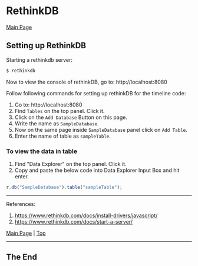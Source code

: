 <a id="top"></a>

# RethinkDB

[Main Page](README.md)

## Setting up RethinkDB

Starting a rethinkdb server:

```sh
$ rethinkdb
```

Now to view the console of rethinkDB, go to: http://localhost:8080

Follow following commands for setting up rethinkDB for the timeline code:

1. Go to: http://localhost:8080
2. Find `Tables` on the top panel. Click it.
3. Click on the `Add Database` Button on this page.
4. Write the name as `SampleDatabase`.
5. Now on the same page inside `SampleDatabase` panel click on `Add Table`.
6. Enter the name of table as `sampleTable`.

### To view the data in table

1. Find "Data Explorer" on the top panel. Click it.
2. Copy and paste the below code into Data Explorer Input Box and hit enter.

```javascript
r.db("SampleDatabase").table("sampleTable");
```

---

References:
1. https://www.rethinkdb.com/docs/install-drivers/javascript/
2. https://www.rethinkdb.com/docs/start-a-server/

[Main Page](README.md) | [Top](#top)

---

## The End
